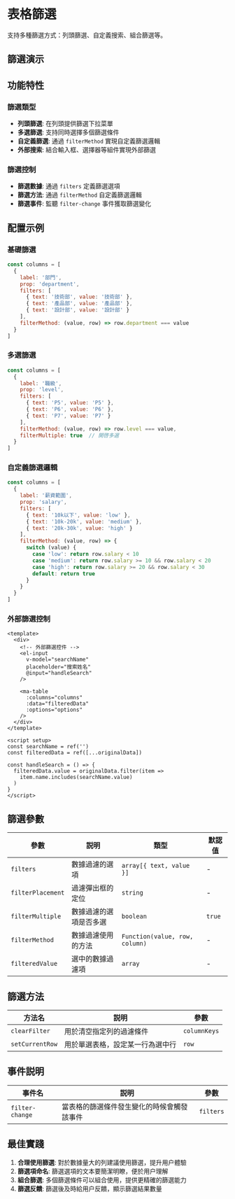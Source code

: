 # 表格篩選

支持多種篩選方式：列頭篩選、自定義搜索、組合篩選等。

## 篩選演示

<DemoPreview dir="demos/ma-table/filter" />

## 功能特性

### 篩選類型
- **列頭篩選**: 在列頭提供篩選下拉菜單
- **多選篩選**: 支持同時選擇多個篩選條件
- **自定義篩選**: 通過 `filterMethod` 實現自定義篩選邏輯
- **外部搜索**: 結合輸入框、選擇器等組件實現外部篩選

### 篩選控制
- **篩選數據**: 通過 `filters` 定義篩選選項
- **篩選方法**: 通過 `filterMethod` 自定義篩選邏輯
- **篩選事件**: 監聽 `filter-change` 事件獲取篩選變化

## 配置示例

### 基礎篩選
```javascript
const columns = [
  { 
    label: '部門', 
    prop: 'department',
    filters: [
      { text: '技術部', value: '技術部' },
      { text: '產品部', value: '產品部' },
      { text: '設計部', value: '設計部' }
    ],
    filterMethod: (value, row) => row.department === value
  }
]
```

### 多選篩選
```javascript
const columns = [
  { 
    label: '職級', 
    prop: 'level',
    filters: [
      { text: 'P5', value: 'P5' },
      { text: 'P6', value: 'P6' },
      { text: 'P7', value: 'P7' }
    ],
    filterMethod: (value, row) => row.level === value,
    filterMultiple: true  // 開啓多選
  }
]
```

### 自定義篩選邏輯
```javascript
const columns = [
  { 
    label: '薪資範圍', 
    prop: 'salary',
    filters: [
      { text: '10k以下', value: 'low' },
      { text: '10k-20k', value: 'medium' },
      { text: '20k-30k', value: 'high' }
    ],
    filterMethod: (value, row) => {
      switch (value) {
        case 'low': return row.salary < 10
        case 'medium': return row.salary >= 10 && row.salary < 20
        case 'high': return row.salary >= 20 && row.salary < 30
        default: return true
      }
    }
  }
]
```

### 外部篩選控制
```vue
<template>
  <div>
    <!-- 外部篩選控件 -->
    <el-input 
      v-model="searchName" 
      placeholder="搜索姓名" 
      @input="handleSearch"
    />
    
    <ma-table 
      :columns="columns" 
      :data="filteredData" 
      :options="options" 
    />
  </div>
</template>

<script setup>
const searchName = ref('')
const filteredData = ref([...originalData])

const handleSearch = () => {
  filteredData.value = originalData.filter(item => 
    item.name.includes(searchName.value)
  )
}
</script>
```

## 篩選參數

| 參數 | 説明 | 類型 | 默認值 |
|-----|------|-----|--------|
| `filters` | 數據過濾的選項 | `array[{ text, value }]` | - |
| `filterPlacement` | 過濾彈出框的定位 | `string` | - |
| `filterMultiple` | 數據過濾的選項是否多選 | `boolean` | `true` |
| `filterMethod` | 數據過濾使用的方法 | `Function(value, row, column)` | - |
| `filteredValue` | 選中的數據過濾項 | `array` | - |

## 篩選方法

| 方法名 | 説明 | 參數 |
|-------|------|------|
| `clearFilter` | 用於清空指定列的過濾條件 | `columnKeys` |
| `setCurrentRow` | 用於單選表格，設定某一行為選中行 | `row` |

## 事件説明

| 事件名 | 説明 | 參數 |
|-------|------|------|
| `filter-change` | 當表格的篩選條件發生變化的時候會觸發該事件 | `filters` |

## 最佳實踐

1. **合理使用篩選**: 對於數據量大的列建議使用篩選，提升用户體驗
2. **篩選項命名**: 篩選選項的文本要簡潔明瞭，便於用户理解
3. **組合篩選**: 多個篩選條件可以組合使用，提供更精確的篩選能力
4. **篩選反饋**: 篩選後及時給用户反饋，顯示篩選結果數量